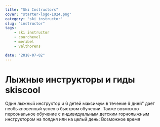 ```yaml
---
title: "Ski Instructors"
cover: "starter-logo-1024.png"
category: "ski instructor"
slug: "instructor"
tags:
    - ski instructor
    - courchevel
    - meribel
    - valthorens

date: "2018-07-02"
---
```


# Лыжные инструкторы и гиды skiscool
  
Один лыжный инструктор и 6 детей максимум в течение 6 дней" дает необыкновенный успех в быстром обучении.
Также возможно персональное обучение с индивидуальным детским горнолыжным инструктором на полдня или на целый день: Возможное время 